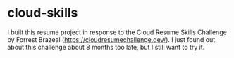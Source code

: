 # cloud-skills 
I built this resume project in response to the Cloud Resume Skills Challenge by Forrest Brazeal (https://cloudresumechallenge.dev/). I just found out about this challenge about 8 months too late, but I still want to try it.
